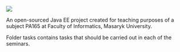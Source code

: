 ![](https://github.com/fi-muni/PA165/workflows/Maven%20build/badge.svg)

An open-sourced Java EE project created for teaching purposes of a subject PA165 at Faculty of Informatics, Masaryk University.

Folder tasks contains tasks that should be carried out in each of the seminars. 

